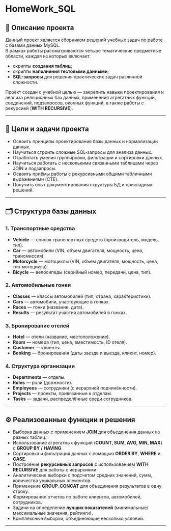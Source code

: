 # HomeWork_SQL

## 📌 Описание проекта
Данный проект является сборником решений учебных задач по работе с базами данных MySQL.  
В рамках работы рассматриваются четыре тематические предметные области, каждая из которых включает:
- скрипты **создания таблиц**;
- скрипты **наполнения тестовыми данными**;
- **SQL-запросы** для решения практических задач различной сложности.

Проект создан с учебной целью — закрепить навыки проектирования и анализа реляционных баз данных, применения агрегатных функций, соединений, подзапросов, оконных функций, а также работы с рекурсией (**WITH RECURSIVE**).

---

## 🎯 Цели и задачи проекта
- Освоить принципы проектирования базы данных и нормализации данных.
- Научиться строить сложные SQL‑запросы для анализа данных.
- Отработать умения группировки, фильтрации и сортировки данных.
- Научиться работать с несколькими связанными таблицами через JOIN и подзапросы.
- Освоить приёмы работы с рекурсивными общими табличными выражениями (CTE).
- Получить опыт документирования структуры БД и прикладных решений.

---

## 🗂 Структура базы данных

### 1. **Транспортные средства**
- **Vehicle** — список транспортных средств (производитель, модель, тип).
- **Car** — автомобили (VIN, объем двигателя, мощность, цена, трансмиссия).
- **Motorcycle** — мотоциклы (VIN, объем двигателя, мощность, цена, тип мотоцикла).
- **Bicycle** — велосипеды (серийный номер, передачи, цена, тип).

### 2. **Автомобильные гонки**
- **Classes** — классы автомобилей (тип, страна, характеристики).
- **Cars** — автомобили, участвующие в гонках.
- **Races** — гонки (название, дата).
- **Results** — результат участия автомобилей в гонках.

### 3. **Бронирование отелей**
- **Hotel** — отели (название, местоположение).
- **Room** — номера (тип, цена, вместимость, ID отеля).
- **Customer** — клиенты.
- **Booking** — бронирования (даты заезда и выезда, клиент, номер).

### 4. **Структура организации**
- **Departments** — отделы.
- **Roles** — роли (должности).
- **Employees** — сотрудники (c иерархией подчинённости).
- **Projects** — проекты, привязанные к отделам.
- **Tasks** — задачи, распределённые среди сотрудников.

---

## ⚙ Реализованные функции и решения
- Выборка данных с применением **JOIN** для объединения данных из разных таблиц.
- Использование агрегатных функций (**COUNT, SUM, AVG, MIN, MAX**) с **GROUP BY / HAVING**.
- Сортировка и фильтрация данных с помощью **ORDER BY**, **WHERE** и **CASE**.
- Построение **рекурсивных запросов** с использованием **WITH RECURSIVE** для работы с иерархиями.
- Аналитические выборки с подсчетом средних значений, сумм, количества уникальных элементов.
- Применение **GROUP_CONCAT** для объединения результатов в одну строку.
- Формирование отчетов по работе клиентов, автомобилей, сотрудников.
- Задачи на определение **лучших показателей** (минимальные/максимальные значения, рейтинги).
- Комплексные выборки, объединяющие несколько условий.

---
